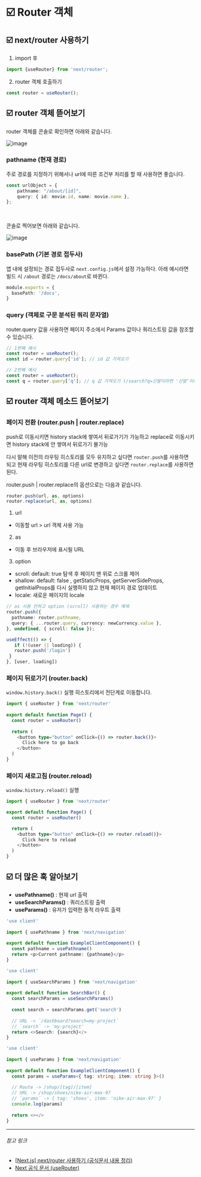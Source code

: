 # ☑️ Router 객체

## ☑️ next/router 사용하기

1. import 후
```ts
import {useRouter} from 'next/router';
```
2. router 객체 호출하기
```ts
const router = useRouter();
```

## ☑️ router 객체 뜯어보기

router 객체를 콘솔로 확인하면 아래와 같습니다.

![image](https://github.com/final-project-temporaryName/youth_frontend/assets/98685266/9ed2072f-93ad-4d07-959d-ba8a83bf19a1)

### pathname (현재 경로)

주로 경로를 지정하기 위해서나 url에 따른 조건부 처리를 할 때 사용하면 좋습니다. 

```ts
const urlObject = {
    pathname: "/about/[id]",
    query: { id: movie.id, name: movie.name },
};
```
<br/>

콘솔로 찍어보면 아래와 같습니다. <br/>

![image](https://github.com/final-project-temporaryName/youth_frontend/assets/98685266/2c44dc0f-9ae9-4b2a-b6df-281c1791ad70)

### basePath (기본 경로 접두사)

앱 내에 설정되는 경로 접두사로 `next.config.js`에서 설정 가능하다.
아래 예시라면 빌드 시 `/about` 경로는 `/docs/about`로 바뀐다.

```ts
module.exports = {
  basePath: '/docs',
}
```

### query (객체로 구문 분석된 쿼리 문자열)

router.query 값을 사용하면 페이지 주소에서 Params 값이나 쿼리스트링 값을 참조할 수 있습니다.

```ts
// 1번째 예시
const router = useRouter();
const id = router.query['id']; // id 값 가져오기

// 2번째 예시
const router = useRouter();
const q = router.query['q']; // q 값 가져오기 (/search?q=신발이라면 '신발'이라는 값 가져온다)
```

## ☑️ router 객체 메소드 뜯어보기

### 페이지 전환 (router.push | router.replace)
push로 이동시키면 history stack에 쌓여서 뒤로가기가 가능하고
replace로 이동시키면 history stack에 안 쌓여서 뒤로가기 불가능

다시 말해 이전의 라우팅 히스토리를 모두 유지하고 싶다면 `router.push`를 사용하면 되고 현재 라우팅 히스토리를 다른 url로 변경하고 싶다면 `router.replace`를 사용하면 된다.

router.push | router.replace의 옵션으로는 다음과 같습니다.
```ts
router.push(url, as, options)
router.replace(url, as, options)
```
1. url
- 이동할 url > url 객체 사용 가능
2. as
- 이동 후 브라우저에 표시될 URL
3. option
- scroll: default: true  탐색 후 페이지 맨 위로 스크롤 제어 
- shallow: default: false , getStaticProps, getServerSideProps, getInitialProps를 다시 실행하지 않고 현재 페이지 경로 업데이트
- locale: 새로운 페이지의 locale

```ts
// as 사용 안하고 option (scroll) 사용하는 경우 예제
router.push({
  pathname: router.pathname,
  query: { ...router.query, currency: newCurrency.value },
}, undefined, { scroll: false });
```

```ts
useEffect(() => {
   if (!(user || loading)) {
   router.push('/login')
 }
}, [user, loading])
```

### 페이지 뒤로가기 (router.back)

`window.history.back()` 실행
히스토리에서 전단계로 이동합니다. 

```ts
import { useRouter } from 'next/router'
 
export default function Page() {
  const router = useRouter()
 
  return (
    <button type="button" onClick={() => router.back()}>
      Click here to go back
    </button>
  )
}
```

### 페이지 새로고침 (router.reload)
`window.history.reload()` 실행

```ts
import { useRouter } from 'next/router'

export default function Page() {
  const router = useRouter()

  return (
    <button type="button" onClick={() => router.reload()}>
      Click here to reload
    </button>
  )
}
```

## ☑️ 더 많은 훅 알아보기

- **usePathname()** : 현재 url 출력
- **useSearchParams()** : 쿼리스트링 출력
- **useParams()** : 유저가 입력한 동적 라우트 출력

```ts
'use client'
 
import { usePathname } from 'next/navigation'
 
export default function ExampleClientComponent() {
  const pathname = usePathname()
  return <p>Current pathname: {pathname}</p>
}
```

```ts
'use client'
 
import { useSearchParams } from 'next/navigation'
 
export default function SearchBar() {
  const searchParams = useSearchParams()
 
  const search = searchParams.get('search')
 
  // URL -> `/dashboard?search=my-project`
  // `search` -> 'my-project'
  return <>Search: {search}</>
}
```

```ts
'use client'
 
import { useParams } from 'next/navigation'
 
export default function ExampleClientComponent() {
  const params = useParams<{ tag: string; item: string }>()
 
  // Route -> /shop/[tag]/[item]
  // URL -> /shop/shoes/nike-air-max-97
  // `params` -> { tag: 'shoes', item: 'nike-air-max-97' }
  console.log(params)
 
  return <></>
}
```

---
###### 참고 링크
- [[Next.js] next/router 사용하기 (공식문서 내용 정리)](https://im-designloper.tistory.com/102)
- [Next 공식 문서 (useRouter)](https://nextjs.org/docs/pages/api-reference/functions/use-router#router-object)

